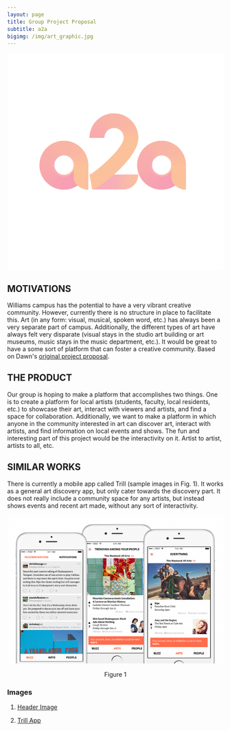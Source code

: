 ```yaml
---
layout: page
title: Group Project Proposal
subtitle: a2a
bigimg: /img/art_graphic.jpg
---
```


![a2a](/img/a2a_Logo.png)

## MOTIVATIONS

Williams campus has the potential to have a very vibrant creative community. However, currently there is no structure in place to facilitate this. Art (in any form: visual, musical, spoken word, etc.) has always been a very separate part of campus. Additionally, the different types of art have always felt very disparate (visual stays in the studio art building or art museums, music stays in the music department, etc.). It would be great to have a some sort of platform that can foster a creative community. Based on Dawn's [original project proposal](https://mang-bro.github.io/projectproposal/).

## THE PRODUCT

Our group is hoping to make a platform that accomplishes two things. One is to create a platform for local artists (students, faculty, local residents, etc.) to showcase their art, interact with viewers and artists, and find a space for collaboration. Additionally, we want to make a platform in which anyone in the community interested in art can discover art, interact with artists, and find information on local events and shows. The fun and interesting part of this project would be the interactivity on it. Artist to artist, artists to all, etc.  
## SIMILAR WORKS

There is currently a mobile app called Trill (sample images in Fig. 1). It works as a general art discovery app, but only cater towards the discovery part. It does not really include a community space for any artists, but instead shows events and recent art made, without any sort of interactivity.

![Figure 1](/img/trill.jpg)
<center> Figure 1 </center>

### Images

1. [Header Image](https://helpx.adobe.com/content/dam/help/en/photoshop/how-to/graphic-design-basics/_jcr_content/main-pars/image/5407-graphic-design-basics_1408x792.jpg)

2. [Trill App](https://thumbor.forbes.com/thumbor/960x0/smart/https%3A%2F%2Fblogs-images.forbes.com%2Fchristinawallace%2Ffiles%2F2016%2F12%2FTrill-1-1200x822.jpg%3Fwidth%3D960)
